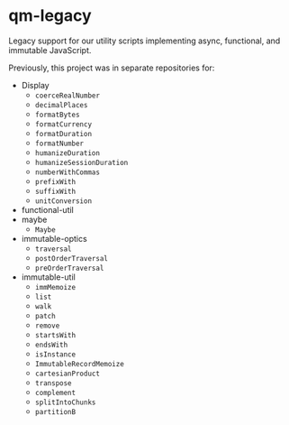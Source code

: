 # qm-legacy

Legacy support for our utility scripts implementing async, functional, and immutable JavaScript.

Previously, this project was in separate repositories for:

- Display
  - `coerceRealNumber`
  - `decimalPlaces`
  - `formatBytes`
  - `formatCurrency`
  - `formatDuration`
  - `formatNumber`
  - `humanizeDuration`
  - `humanizeSessionDuration`
  - `numberWithCommas`
  - `prefixWith`
  - `suffixWith`
  - `unitConversion`
- functional-util
- maybe
  - `Maybe`
- immutable-optics
  - `traversal`
  - `postOrderTraversal`
  - `preOrderTraversal`
- immutable-util
  - `immMemoize`
  - `list`
  - `walk`
  - `patch`
  - `remove`
  - `startsWith`
  - `endsWith`
  - `isInstance`
  - `ImmutableRecordMemoize`
  - `cartesianProduct`
  - `transpose`
  - `complement`
  - `splitIntoChunks`
  - `partitionB`
